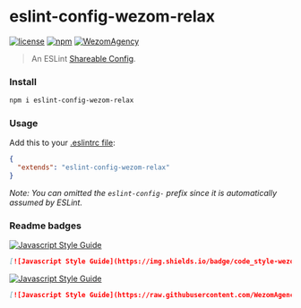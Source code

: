 # eslint-config-wezom-relax

[![license](https://img.shields.io/badge/License-MIT-blue.svg)](https://github.com/WezomAgency/eslint-config-wezom-relax/blob/master/LICENSE)
[![npm](https://img.shields.io/badge/npm-install-orange.svg)](https://www.npmjs.com/package/eslint-config-wezom-relax)
[![WezomAgency](https://img.shields.io/badge/wezom-agency-red.svg)](https://github.com/WezomAgency)


> An ESLint [Shareable Config](http://eslint.org/docs/developer-guide/shareable-configs).


### Install

```bash
npm i eslint-config-wezom-relax
```


### Usage

Add this to your [.eslintrc file](https://eslint.org/docs/user-guide/configuring#configuration-file-formats):

```json
{
  "extends": "eslint-config-wezom-relax"
}
```

_Note: You can omitted the `eslint-config-` prefix since it is automatically assumed by ESLint._


### Readme badges

[![Javascript Style Guide](https://img.shields.io/badge/code_style-wezom_relax-red.svg)](https://github.com/WezomAgency/eslint-config-wezom-relax)

```md
[![Javascript Style Guide](https://img.shields.io/badge/code_style-wezom_relax-red.svg)](https://github.com/WezomAgency/eslint-config-wezom-relax)
```

[![Javascript Style Guide](https://raw.githubusercontent.com/WezomAgency/eslint-config-wezom-relax/master/assets/badge.jpg)](https://github.com/WezomAgency/eslint-config-wezom-relax)

```md
[![Javascript Style Guide](https://raw.githubusercontent.com/WezomAgency/eslint-config-wezom-relax/master/assets/badge.jpg)](https://github.com/WezomAgency/eslint-config-wezom-relax)
```